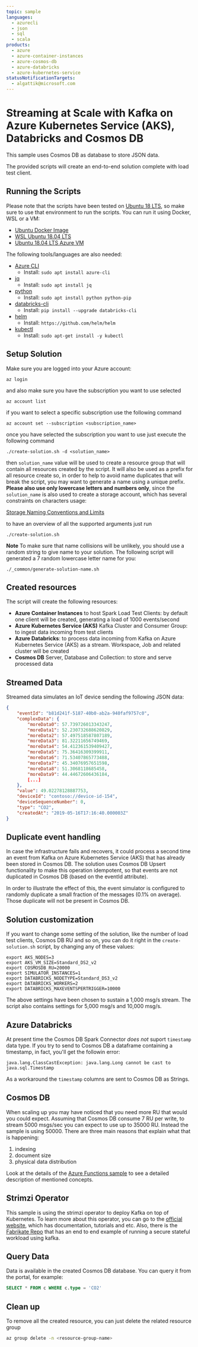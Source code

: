 ```yaml
---
topic: sample
languages:
  - azurecli
  - json
  - sql
  - scala
products:
  - azure
  - azure-container-instances
  - azure-cosmos-db
  - azure-databricks
  - azure-kubernetes-service
statusNotificationTargets:
  - algattik@microsoft.com
---
```


# Streaming at Scale with Kafka on Azure Kubernetes Service (AKS), Databricks and Cosmos DB

This sample uses Cosmos DB as database to store JSON data.

The provided scripts will create an end-to-end solution complete with load test client.

## Running the Scripts

Please note that the scripts have been tested on [Ubuntu 18 LTS](http://releases.ubuntu.com/18.04/), so make sure to use that environment to run the scripts. You can run it using Docker, WSL or a VM:

- [Ubuntu Docker Image](https://hub.docker.com/_/ubuntu/)
- [WSL Ubuntu 18.04 LTS](https://www.microsoft.com/en-us/p/ubuntu-1804-lts/9n9tngvndl3q?activetab=pivot:overviewtab)
- [Ubuntu 18.04 LTS Azure VM](https://azuremarketplace.microsoft.com/en-us/marketplace/apps/Canonical.UbuntuServer1804LTS)

The following tools/languages are also needed:

- [Azure CLI](https://docs.microsoft.com/en-us/cli/azure/install-azure-cli-apt?view=azure-cli-latest)
  - Install: `sudo apt install azure-cli`
- [jq](https://stedolan.github.io/jq/download/)
  - Install: `sudo apt install jq`
- [python](https://www.python.org/)
  - Install: `sudo apt install python python-pip`
- [databricks-cli](https://github.com/databricks/databricks-cli)
  - Install: `pip install --upgrade databricks-cli`
- [helm](https://helm.sh/)
  - Install: `https://github.com/helm/helm`
- [kubectl](https://kubernetes.io/docs/reference/kubectl/overview/)
  - Install: `sudo apt-get install -y kubectl`

## Setup Solution

Make sure you are logged into your Azure account:

    az login

and also make sure you have the subscription you want to use selected

    az account list

if you want to select a specific subscription use the following command

    az account set --subscription <subscription_name>

once you have selected the subscription you want to use just execute the following command

    ./create-solution.sh -d <solution_name>

then `solution_name` value will be used to create a resource group that will contain all resources created by the script. It will also be used as a prefix for all resource create so, in order to help to avoid name duplicates that will break the script, you may want to generate a name using a unique prefix. **Please also use only lowercase letters and numbers only**, since the `solution_name` is also used to create a storage account, which has several constraints on characters usage:

[Storage Naming Conventions and Limits](https://docs.microsoft.com/en-us/azure/architecture/best-practices/naming-conventions#storage)

to have an overview of all the supported arguments just run

    ./create-solution.sh

**Note**
To make sure that name collisions will be unlikely, you should use a random string to give name to your solution. The following script will generated a 7 random lowercase letter name for you:

    ./_common/generate-solution-name.sh

## Created resources

The script will create the following resources:

- **Azure Container Instances** to host Spark Load Test Clients: by default one client will be created, generating a load of 1000 events/second
- **Azure Kubernetes Service (AKS)** Kafka Cluster and Consumer Group: to ingest data incoming from test clients
- **Azure Databricks**: to process data incoming from Kafka on Azure Kubernetes Service (AKS) as a stream. Workspace, Job and related cluster will be created
- **Cosmos DB** Server, Database and Collection: to store and serve processed data

## Streamed Data

Streamed data simulates an IoT device sending the following JSON data:

```json
{
    "eventId": "b81d241f-5187-40b0-ab2a-940faf9757c0",
    "complexData": {
        "moreData0": 57.739726013343247,
        "moreData1": 52.230732688620829,
        "moreData2": 57.497518587807189,
        "moreData3": 81.32211656749469,
        "moreData4": 54.412361539409427,
        "moreData5": 75.36416309399911,
        "moreData6": 71.53407865773488,
        "moreData7": 45.34076957651598,
        "moreData8": 51.3068118685458,
        "moreData9": 44.44672606436184,
        [...]
    },
    "value": 49.02278128887753,
    "deviceId": "contoso://device-id-154",
    "deviceSequenceNumber": 0,
    "type": "CO2",
    "createdAt": "2019-05-16T17:16:40.000003Z"
}
```

## Duplicate event handling

In case the infrastructure fails and recovers, it could process a second time an event from Kafka on Azure Kubernetes Service (AKS) that has already been stored in Cosmos DB. The solution uses Cosmos DB Upsert functionality to make this operation idempotent, so that events are not duplicated in Cosmos DB (based on the eventId attribute).

In order to illustrate the effect of this, the event simulator is configured to randomly duplicate a small fraction of the messages (0.1% on average). Those duplicate will not be present in Cosmos DB.

## Solution customization

If you want to change some setting of the solution, like the number of load test clients, Cosmos DB RU and so on, you can do it right in the `create-solution.sh` script, by changing any of these values:

    export AKS_NODES=3
    export AKS_VM_SIZE=Standard_DS2_v2
    export COSMOSDB_RU=20000
    export SIMULATOR_INSTANCES=1
    export DATABRICKS_NODETYPE=Standard_DS3_v2
    export DATABRICKS_WORKERS=2
    export DATABRICKS_MAXEVENTSPERTRIGGER=10000

The above settings have been chosen to sustain a 1,000 msg/s stream. The script also contains settings for 5,000 msg/s and 10,000 msg/s.

## Azure Databricks

At present time the Cosmos DB Spark Connector *does not* suport `timestamp` data type. If you try to send to Cosmos DB a dataframe containing a timestamp, in fact, you'll get the followin error:

```
java.lang.ClassCastException: java.lang.Long cannot be cast to java.sql.Timestamp
```

As a workaround the `timestamp` columns are sent to Cosmos DB as Strings.

## Cosmos DB

When scaling up you may have noticed that you need more RU that would you could expect. Assuming that Cosmos DB consume 7 RU per write, to stream 5000 msgs/sec you can expect to use up to 35000 RU. Instead the sample is using 50000. There are three main reasons that explain what that is happening:

1. indexing
2. document size
3. physical data distribution

Look at the details of the [Azure Functions sample](../eventhubs-functions-cosmosdb#cosmos-db) to see a detailed description of mentioned concepts.

## Strimzi Operator

This sample is using the strimzi operator to deploy Kafka on top of Kubernetes. To learn
more about this operator, you can go to the [official website](https://strimzi.io/), which
has documentation, tutorials and etc.
Also, there is the [Fabrikate Repo](https://github.com/microsoft/fabrikate-definitions/tree/master/samples/kafka-strimzi-portworx) that has an end to end example of running
a secure stateful workload using kafka.

## Query Data

Data is available in the created Cosmos DB database. You can query it from the portal, for example:

```sql
SELECT * FROM c WHERE c.type = 'CO2'
```

## Clean up

To remove all the created resource, you can just delete the related resource group

```bash
az group delete -n <resource-group-name>
```
